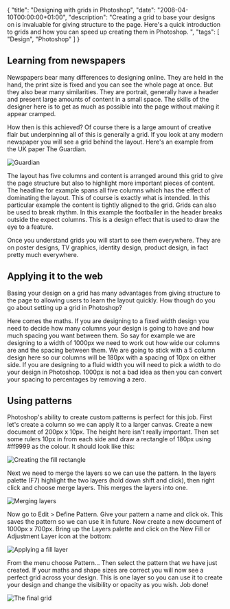 {
  "title": "Designing with grids in Photoshop",
  "date": "2008-04-10T00:00:00+01:00",
  "description": "Creating a grid to base your designs on is invaluable for giving structure to the page. Here's a quick introduction to grids and how you can speed up creating them in Photoshop. ",
  "tags": [
    "Design",
    "Photoshop"
  ]
}

## Learning from newspapers

Newspapers bear many differences to designing online. They are held in the hand, the print size is fixed and you can see the whole page at once. But they also bear many similarities. They are portrait, generally have a header and present large amounts of content in a small space. The skills of the designer here is to get as much as possible into the page without making it appear cramped.

How then is this achieved? Of course there is a large amount of creative flair but underpinning all of this is generally a grid. If you look at any modern newspaper you will see a grid behind the layout. Here's an example from the UK paper The Guardian.

![Guardian][1] 

The layout has five columns and content is arranged around this grid to give the page structure but also to highlight more important pieces of content. The headline for example spans all five columns which has the effect of dominating the layout. This of course is exactly what is intended. In this particular example the content is tightly aligned to the grid. Grids can also be used to break rhythm. In this example the footballer in the header breaks outside the expect columns. This is a design effect that is used to draw the eye to a feature.

Once you understand grids you will start to see them everywhere. They are on poster designs, TV graphics, identity design, product design, in fact pretty much everywhere.

## Applying it to the web

Basing your design on a grid has many advantages from giving structure to the page to allowing users to learn the layout quickly. How though do you go about setting up a grid in Photoshop?

Here comes the maths. If you are designing to a fixed width design you need to decide how many columns your design is going to have and how much spacing you want between them. So say for example we are designing to a width of 1000px we need to work out how wide our columns are and the spacing between them. We are going to stick with a 5 column design here so our columns will be 180px with a spacing of 10px on either side. If you are designing to a fluid width you will need to pick a width to do your design in Photoshop. 1000px is not a bad idea as then you can convert your spacing to percentages by removing a zero.

## Using patterns

Photoshop's ability to create custom patterns is perfect for this job. First let's create a column so we can apply it to a larger canvas. Create a new document of 200px x 10px. The height here isn't really important. Then set some rulers 10px in from each side and draw a rectangle of 180px using #ff9999 as the colour. It should look like this:

![Creating the fill rectangle][2] 

Next we need to merge the layers so we can use the pattern. In the layers palette (F7) highlight the two layers (hold down shift and click), then right click and choose merge layers. This merges the layers into one.

![Merging layers][3] 

Now go to Edit > Define Pattern. Give your pattern a name and click ok. This saves the pattern so we can use it in future. Now create a new document of 1000px x 700px. Bring up the Layers palette and click on the New Fill or Adjustment Layer icon at the bottom:

![Applying a fill layer][4] 

From the menu choose Pattern... Then select the pattern that we have just created. If your maths and shape sizes are correct you will now see a perfect grid across your design. This is one layer so you can use it to create your design and change the visibility or opacity as you wish. Job done! 

![The final grid][5]

 [1]: /images/articles/guardian_grid.jpg
 [2]: /images/articles/grid_rectangle.jpg
 [3]: /images/articles/grid_merge.jpg
 [4]: /images/articles/grid_new_fill.jpg
 [5]: /images/articles/grid_final.png

